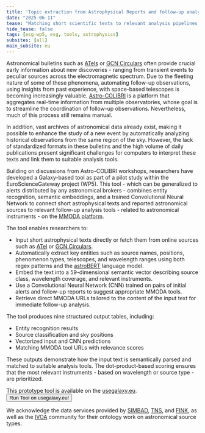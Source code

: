 ```yaml
---
title: 'Topic extraction from Astrophysical Reports and follow-up analysis tool suggestions in Galaxy'
date: "2025-06-11"  
tease: "Matching short scientific texts to relevant analysis pipelines using AI"
hide_tease: false
tags: [esg-wp5, esg, tools, astrophysics]
subsites: [all]
main_subsite: eu
---
```


Astronomical bulletins such as [ATels](https://astronomerstelegram.org/) or [GCN Circulars](https://gcn.nasa.gov/circulars) often provide crucial early information about new discoveries - ranging from transient events to peculiar sources across the electromagnetic spectrum. Due to the fleeting nature of some of these phenomena, automating follow-up observations, using insights from past experience, with space-based telescopes is becoming increasingly valuable.
[Astro-COLIBRI](https://astro-colibri.com/) is a platform that aggregates real-time information from multiple observatories, whose goal is to streamline the coordination of follow-up observations. Nevertheless, much of this process still remains manual.

In addition, vast archives of astronomical data already exist, making it possible to enhance the study of a new event by automatically analyzing historical observations from the same region of the sky. However, the lack of standardized formats in these bulletins and the high volume of daily publications present significant challenges for computers to interpret these texts and link them to suitable analysis tools.

Building on discussions from Astro-COLIBRI workshops, researchers have developed a Galaxy-based tool as part of a pilot study within the EuroScienceGateway project (WP5).
This tool - which can be generalized to alerts distributed by any astronomical brokers - combines entity recognition, semantic embeddings, and a trained Convolutional Neural Network to connect short astrophysical texts and reported astronomical sources to relevant follow-up analysis tools - related to astronomical instruments - on the [MMODA platform](https://www.astro.unige.ch/mmoda/).

The tool enables researchers to:
* Input short astrophysical texts directly or fetch them from online sources such as [ATel](https://astronomerstelegram.org/) or [GCN Circulars](https://gcn.nasa.gov/circulars).
* Automatically extract key entities such as source names, positions, phenomenon types, telescopes, and wavelength ranges using both regex patterns and the [astroBERT](https://huggingface.co/adsabs/astroBERT) language model.
* Embed the text into a 59-dimensional semantic vector describing source class, wavelength coverage, and relevant instruments.
* Use a Convolutional Neural Network (CNN) trained on pairs of initial alerts and follow-up reports to suggest appropriate MMODA tools.
* Retrieve direct MMODA URLs tailored to the content of the input text for immediate follow-up analysis.

The tool produces nine structured output tables, including:
* Entity recognition results
* Source classification and sky positions
* Vectorized input and CNN predictions
* Matching MMODA tool URLs with relevance scores

These outputs demonstrate how the input text is semantically parsed and matched to suitable analysis tools. The dot-product-based scoring ensures that the most relevant instruments - based on wavelength or source type - are prioritized.

This prototype tool is available on the [usegalaxy.eu](https://usegalaxy.eu/root?tool_id=toolshed.g2.bx.psu.edu/repos/astroteam/analyse_short_astro_text_astro_tool/analyse_short_astro_text_astro_tool/0.0.1+galaxy0).
<a href="https://usegalaxy.eu/root?tool_id=toolshed.g2.bx.psu.edu/repos/astroteam/analyse_short_astro_text_astro_tool/analyse_short_astro_text_astro_tool/0.0.1+galaxy0"><button type="button" class="btn btn-success">Run Tool on usegalaxy.eu!</button></a>

We acknowledge the data services provided by [SIMBAD](https://simbad.u-strasbg.fr/simbad/), [TNS](https://www.wis-tns.org/), and [FINK](https://fink-portal.org/), as well as the [IVOA](https://www.ivoa.net/rdf/object-type/2020-10-06/object-type.html) community for their ontology work on astronomical source types.

